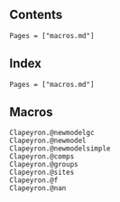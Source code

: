 ## Contents

```@contents
Pages = ["macros.md"]
```

## Index

```@index
Pages = ["macros.md"]
```
## Macros
```@docs
Clapeyron.@newmodelgc
Clapeyron.@newmodel
Clapeyron.@newmodelsimple
Clapeyron.@comps
Clapeyron.@groups
Clapeyron.@sites
Clapeyron.@f
Clapeyron.@nan
```